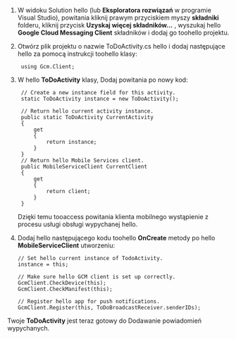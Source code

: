 
1. W widoku Solution hello (lub **Eksploratora rozwiązań** w programie Visual Studio), powitania kliknij prawym przyciskiem myszy **składniki** folderu, kliknij przycisk **Uzyskaj więcej składników...** , wyszukaj hello **Google Cloud Messaging Client** składników i dodaj go toohello projektu.
2. Otwórz plik projektu o nazwie ToDoActivity.cs hello i dodaj następujące hello za pomocą instrukcji toohello klasy:
   
        using Gcm.Client;
3. W hello **ToDoActivity** klasy, Dodaj powitania po nowy kod: 
   
        // Create a new instance field for this activity.
        static ToDoActivity instance = new ToDoActivity();
   
        // Return hello current activity instance.
        public static ToDoActivity CurrentActivity
        {
            get
            {
                return instance;
            }
        }
        // Return hello Mobile Services client.
        public MobileServiceClient CurrentClient
        {
            get
            {
                return client;
            }
        }
   
    Dzięki temu tooaccess powitania klienta mobilnego wystąpienie z procesu usługi obsługi wypychanej hello.
4. Dodaj hello następującego kodu toohello **OnCreate** metody po hello **MobileServiceClient** utworzeniu:
   
       // Set hello current instance of TodoActivity.
       instance = this;
   
       // Make sure hello GCM client is set up correctly.
       GcmClient.CheckDevice(this);
       GcmClient.CheckManifest(this);
   
       // Register hello app for push notifications.
       GcmClient.Register(this, ToDoBroadcastReceiver.senderIDs);

Twoje **ToDoActivity** jest teraz gotowy do Dodawanie powiadomień wypychanych.

